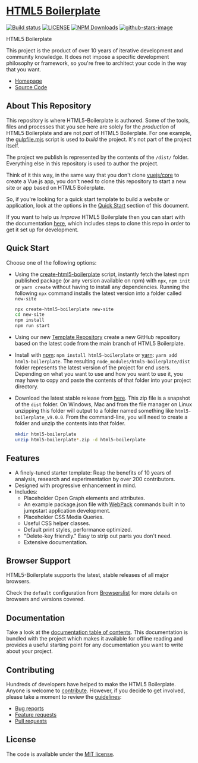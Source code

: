 # [HTML5 Boilerplate](https://html5boilerplate.com/)

[![Build status](https://github.com/h5bp/html5-boilerplate/workflows/Build%20status/badge.svg)](https://github.com/h5bp/html5-boilerplate/actions?query=workflow%3A%22Build+status%22+branch%3Amain)
[![LICENSE](https://img.shields.io/badge/license-MIT-lightgrey.svg)](https://github.com/h5bp/html5-boilerplate/blob/main/LICENSE.txt)
[![NPM Downloads](https://img.shields.io/npm/dt/html5-boilerplate.svg)](https://www.npmjs.com/package/html5-boilerplate)
[![github-stars-image](https://img.shields.io/github/stars/h5bp/html5-boilerplate.svg?label=github%20stars)](https://github.com/h5bp/html5-boilerplate)

HTML5 Boilerplate

This project is the product of over 10 years of iterative development and
community knowledge. It does not impose a specific development
philosophy or framework, so you're free to architect your code in the
way that you want.

- [Homepage](https://html5boilerplate.com/)
- [Source Code](https://github.com/h5bp/html5-boilerplate)

## About This Repository

This repository is where HTML5-Boilerplate is authored. Some of the tools,
files and processes that you see here are solely for the _production_ of
HTML5 Boilerplate and are not _part_ of HTML5 Boilerplate. For one example, the
[gulpfile.mjs](https://github.com/h5bp/html5-boilerplate/blob/main/gulpfile.mjs)
script is used to _build_ the project. It's not part of the project itself.

The project we publish is represented by the contents of the `/dist/`
folder. Everything else in this repository is used to author the project.

Think of it this way, in the same way that you don't clone [vuejs/core](https://github.com/vuejs/core)
to create a Vue.js app, you don't need to clone this repository to start a new
site or app based on HTML5 Boilerplate.

So, if you're looking for a quick start template to build a website or
application, look at the options in the
[Quick Start](https://github.com/h5bp/html5-boilerplate#quick-start) section of this document.

If you want to help us _improve_ HTML5 Boilerplate then you can start with the documentation [here](.github/CONTRIBUTING.md), which includes steps to clone this repo in order to get it set up for development.

## Quick Start

Choose one of the following options:

- Using the [create-html5-boilerplate](https://github.com/h5bp/create-html5-boilerplate)
  script, instantly fetch the latest npm published package (or any version
  available on npm) with `npx`, `npm init` or `yarn create` without having to
  install any dependencies. Running the following `npx` command installs the
  latest version into a folder called `new-site`

  ```bash
  npx create-html5-boilerplate new-site
  cd new-site
  npm install
  npm run start
  ```

- Using our new [Template Repository](https://github.com/h5bp/html5-boilerplate-template)
  create a new GitHub repository based on the latest code from the main branch of HTML5
  Boilerplate.

- Install with [npm](https://www.npmjs.com/): `npm install html5-boilerplate`
  or [yarn](https://yarnpkg.com/): `yarn add html5-boilerplate`. The resulting
  `node_modules/html5-boilerplate/dist` folder represents the latest version of
  the project for end users. Depending on what you want to use and how you want
  to use it, you may have to copy and paste the contents of that folder into
  your project directory.

- Download the latest stable release from
  [here](https://github.com/h5bp/html5-boilerplate/releases/download/v9.0.0/html5-boilerplate_v9.0.0.zip). This zip file is a
  snapshot of the `dist` folder. On Windows, Mac and from the file manager on
  Linux unzipping this folder will output to a folder named something like
  `html5-boilerplate_v9.0.0`. From the command-line, you will need to create a
  folder and unzip the contents into that folder.

  ```bash
  mkdir html5-boilerplate
  unzip html5-boilerplate*.zip -d html5-boilerplate
  ```

## Features

- A finely-tuned starter template: Reap the benefits of 10 years of analysis,
  research and experimentation by over 200 contributors.
- Designed with progressive enhancement in mind.
- Includes:
  - Placeholder Open Graph elements and attributes.
  - An example package.json file with [WebPack](https://webpack.js.org/) commands
    built in to jumpstart application development.
  - Placeholder CSS Media Queries.
  - Useful CSS helper classes.
  - Default print styles, performance optimized.
  - "Delete-key friendly." Easy to strip out parts you don't need.
  - Extensive documentation.

## Browser Support

HTML5-Boilerplate supports the latest, stable releases of all major browsers.

Check the `default` configuration from [Browserslist](https://browsersl.ist/#q=defaults)
for more details on browsers and versions covered.

## Documentation

Take a look at the [documentation table of contents](docs/TOC.md). This
documentation is bundled with the project which makes it available for offline
reading and provides a useful starting point for any documentation you want to
write about your project.

## Contributing

Hundreds of developers have helped to make the HTML5 Boilerplate. Anyone is
welcome to [contribute](.github/CONTRIBUTING.md). However, if you decide to get
involved, please take a moment to review the [guidelines](.github/CONTRIBUTING.md):

- [Bug reports](.github/CONTRIBUTING.md#bugs)
- [Feature requests](.github/CONTRIBUTING.md#features)
- [Pull requests](.github/CONTRIBUTING.md#pull-requests)

## License

The code is available under the [MIT license](LICENSE.txt).
